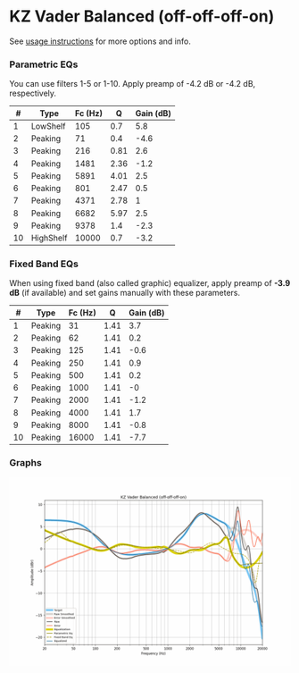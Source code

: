 # KZ Vader Balanced (off-off-off-on)
See [usage instructions](https://github.com/jaakkopasanen/AutoEq#usage) for more options and info.

### Parametric EQs
You can use filters 1-5 or 1-10. Apply preamp of -4.2 dB or -4.2 dB, respectively.

|   # | Type      |   Fc (Hz) |    Q |   Gain (dB) |
|-----|-----------|-----------|------|-------------|
|   1 | LowShelf  |       105 | 0.7  |         5.8 |
|   2 | Peaking   |        71 | 0.4  |        -4.6 |
|   3 | Peaking   |       216 | 0.81 |         2.6 |
|   4 | Peaking   |      1481 | 2.36 |        -1.2 |
|   5 | Peaking   |      5891 | 4.01 |         2.5 |
|   6 | Peaking   |       801 | 2.47 |         0.5 |
|   7 | Peaking   |      4371 | 2.78 |         1   |
|   8 | Peaking   |      6682 | 5.97 |         2.5 |
|   9 | Peaking   |      9378 | 1.4  |        -2.3 |
|  10 | HighShelf |     10000 | 0.7  |        -3.2 |

### Fixed Band EQs
When using fixed band (also called graphic) equalizer, apply preamp of **-3.9 dB** (if available) and set gains manually with these parameters.

|   # | Type    |   Fc (Hz) |    Q |   Gain (dB) |
|-----|---------|-----------|------|-------------|
|   1 | Peaking |        31 | 1.41 |         3.7 |
|   2 | Peaking |        62 | 1.41 |         0.2 |
|   3 | Peaking |       125 | 1.41 |        -0.6 |
|   4 | Peaking |       250 | 1.41 |         0.9 |
|   5 | Peaking |       500 | 1.41 |         0.2 |
|   6 | Peaking |      1000 | 1.41 |        -0   |
|   7 | Peaking |      2000 | 1.41 |        -1.2 |
|   8 | Peaking |      4000 | 1.41 |         1.7 |
|   9 | Peaking |      8000 | 1.41 |        -0.8 |
|  10 | Peaking |     16000 | 1.41 |        -7.7 |

### Graphs
![](./KZ%20Vader%20Balanced%20(off-off-off-on).png)
